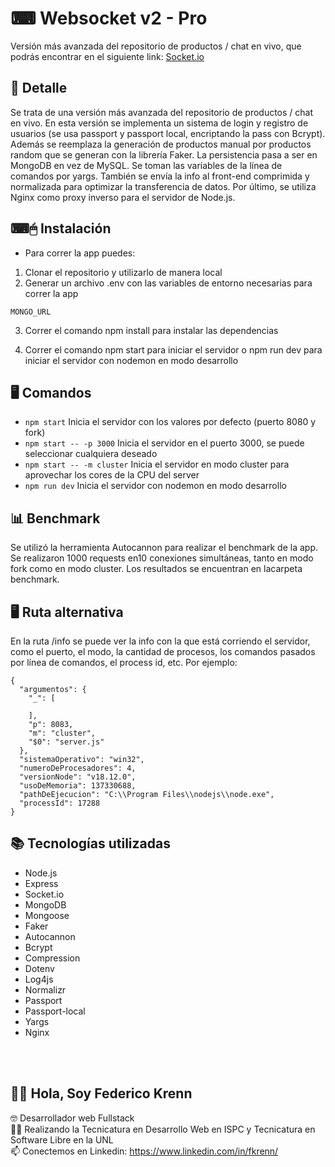 # ⌨ Websocket v2 - Pro

Versión más avanzada del repositorio de productos / chat en vivo, que podrás encontrar en el siguiente link: [Socket.io](https://github.com/fedekrenn/socket.io)

## 📝 Detalle

Se trata de una versión más avanzada del repositorio de productos / chat en vivo. En esta versión se implementa un sistema de login y registro de usuarios (se usa passport y passport local, encriptando la pass con Bcrypt). Además se reemplaza la generación de productos manual por productos random que se generan con la librería Faker. La persistencia pasa a ser en MongoDB en vez de MySQL. Se toman las variables de la línea de comandos por yargs. También se envía la info al front-end comprimida y normalizada para optimizar la transferencia de datos. Por último, se utiliza Nginx como proxy inverso para el servidor de Node.js.

## ⌨🖱 Instalación

- Para correr la app puedes:

1. Clonar el repositorio y utilizarlo de manera local
2. Generar un archivo .env con las variables de entorno necesarias para correr la app

```
MONGO_URL
```

3. Correr el comando npm install para instalar las dependencias

4. Correr el comando npm start para iniciar el servidor o npm run dev para iniciar el servidor con nodemon en modo desarrollo

## 🖥️ Comandos

- `npm start` Inicia el servidor con los valores por defecto (puerto 8080 y fork)
- `npm start -- -p 3000` Inicia el servidor en el puerto 3000, se puede seleccionar cualquiera deseado
- `npm start -- -m cluster` Inicia el servidor en modo cluster para aprovechar los cores de la CPU del server
- `npm run dev` Inicia el servidor con nodemon en modo desarrollo

## 📊 Benchmark

Se utilizó la herramienta Autocannon para realizar el benchmark de la app. Se realizaron 1000 requests en10 conexiones simultáneas, tanto en modo fork como en modo cluster. Los resultados se encuentran en lacarpeta benchmark.

## 🖥️ Ruta alternativa

En la ruta /info se puede ver la info con la que está corriendo el servidor, como el puerto, el modo, la cantidad de procesos, los comandos pasados por línea de comandos, el process id, etc. Por ejemplo:

```
{
  "argumentos": {
    "_": [

    ],
    "p": 8083,
    "m": "cluster",
    "$0": "server.js"
  },
  "sistemaOperativo": "win32",
  "numeroDeProcesadores": 4,
  "versionNode": "v18.12.0",
  "usoDeMemoria": 137330688,
  "pathDeEjecucion": "C:\\Program Files\\nodejs\\node.exe",
  "processId": 17288
}
```

## 📚 Tecnologías utilizadas

- Node.js
- Express
- Socket.io
- MongoDB
- Mongoose
- Faker
- Autocannon
- Bcrypt
- Compression
- Dotenv
- Log4js
- Normalizr
- Passport
- Passport-local
- Yargs
- Nginx

<br>
<br>

## 🙋‍♂️ Hola, Soy Federico Krenn

:nerd_face: Desarrollador web Fullstack
<br>
👨‍🎓 Realizando la Tecnicatura en Desarrollo Web en ISPC y Tecnicatura en Software Libre en la UNL
<br>
📫 Conectemos en Linkedin: https://www.linkedin.com/in/fkrenn/
